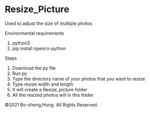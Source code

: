 # Resize_Picture
Used to adjust the size of multiple photos

Environmental requirements
1. python3
2. pip install opencv-python

Steps
1. Download the py file 
2. Run py
3. Type the directory name of your photos that you want to resize
4. Type resize width and length
5. It will create a Resize_picture folder
6. All the resized photos will in this folder

©2021 Bo-sheng,Hong. All Rights Reserved.
